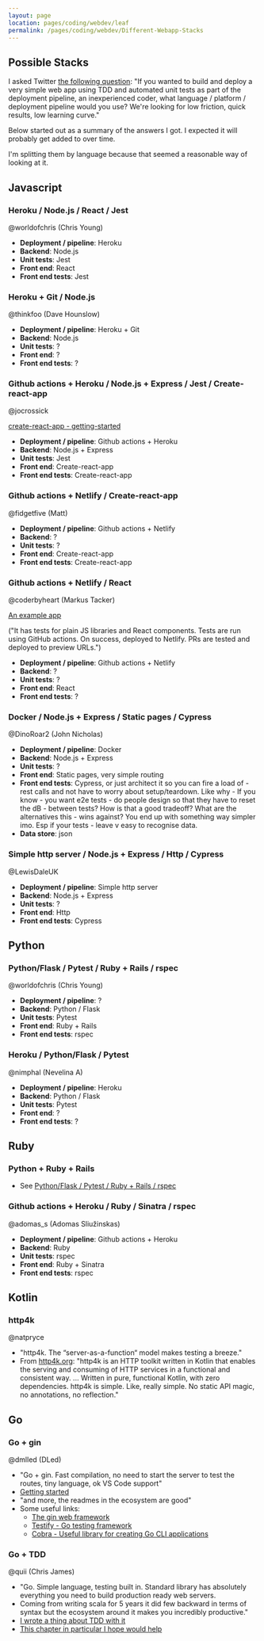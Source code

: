 ```yaml
---
layout: page
location: pages/coding/webdev/leaf
permalink: /pages/coding/webdev/Different-Webapp-Stacks
---
```


## Possible Stacks

I asked Twitter [the following question](https://twitter.com/ClareSudbery/status/1403060911657701378?s=20): "If you wanted to build and deploy a very simple web app using TDD and automated unit tests as part of the deployment pipeline, an inexperienced coder, what language / platform / deployment pipeline would you use? We're looking for low friction, quick results, low learning curve."

Below started out as a summary of the answers I got. I expected it will probably get added to over time.

I'm splitting them by language because that seemed a reasonable way of looking at it.

## Javascript

### Heroku / Node.js / React / Jest

@worldofchris (Chris Young)

- **Deployment / pipeline**: Heroku
- **Backend**: Node.js
- **Unit tests**: Jest
- **Front end**: React
- **Front end tests**: Jest

### Heroku + Git / Node.js

@thinkfoo (Dave Hounslow)

- **Deployment / pipeline**: Heroku + Git
- **Backend**: Node.js
- **Unit tests**: ?
- **Front end**: ?
- **Front end tests**: ?

### Github actions + Heroku / Node.js + Express / Jest / Create-react-app

@jocrossick

[create-react-app - getting-started](https://create-react-app.dev/docs/getting-started/)

- **Deployment / pipeline**: Github actions + Heroku
- **Backend**: Node.js + Express
- **Unit tests**: Jest
- **Front end**: Create-react-app 
- **Front end tests**: Create-react-app

### Github actions + Netlify / Create-react-app

@fidgetfive (Matt)

- **Deployment / pipeline**: Github actions + Netlify
- **Backend**: ?
- **Unit tests**: ?
- **Front end**: Create-react-app 
- **Front end tests**: Create-react-app

### Github actions + Netlify / React

@coderbyheart (Markus Tacker)

[An example app](https://github.com/coderbyheart/tdd-web-app)

("It has tests for plain JS libraries and React components. Tests are run using GitHub actions. On success, deployed to Netlify. PRs are tested and deployed to preview URLs.")

- **Deployment / pipeline**: Github actions + Netlify
- **Backend**: ?
- **Unit tests**: ?
- **Front end**: React 
- **Front end tests**: ?

### Docker / Node.js + Express / Static pages / Cypress

@DinoRoar2 (John Nicholas)

- **Deployment / pipeline**: Docker
- **Backend**: Node.js + Express
- **Unit tests**: ?
- **Front end**: Static pages, very simple routing 
- **Front end tests**: Cypress, or just architect it so you can fire a load of - rest calls and not have to worry about setup/teardown. Like why - If you know - you want e2e tests - do people design so that they have to reset the dB - between tests? How is that a good tradeoff? What are the alternatives this - wins against? You end up with something way simpler imo. Esp if your tests - leave v easy to recognise data.
- **Data store**: json

### Simple http server / Node.js + Express / Http / Cypress

@LewisDaleUK

- **Deployment / pipeline**: Simple http server
- **Backend**: Node.js + Express
- **Unit tests**: ?
- **Front end**: Http
- **Front end tests**: Cypress

## Python 

### Python/Flask / Pytest / Ruby + Rails / rspec

@worldofchris (Chris Young)

- **Deployment / pipeline**: ?
- **Backend**: Python / Flask
- **Unit tests**: Pytest
- **Front end**: Ruby + Rails
- **Front end tests**: rspec

### Heroku / Python/Flask / Pytest

@nimphal (Nevelina A)

- **Deployment / pipeline**: Heroku
- **Backend**: Python / Flask
- **Unit tests**: Pytest
- **Front end**: ?
- **Front end tests**: ?

## Ruby

### Python + Ruby + Rails

- See [Python/Flask / Pytest / Ruby + Rails / rspec](#pythonflask--pytest--ruby--rails--rspec)

### Github actions + Heroku  / Ruby / Sinatra / rspec

@adomas_s (Adomas Sliužinskas)

- **Deployment / pipeline**: Github actions + Heroku
- **Backend**: Ruby
- **Unit tests**: rspec
- **Front end**: Ruby + Sinatra
- **Front end tests**: rspec

## Kotlin

### http4k

@natpryce

- "http4k. The “server-as-a-function“ model makes testing a breeze."
- From [http4k.org](https://www.http4k.org/blog/meet_http4k): "http4k is an HTTP toolkit written in Kotlin that enables the serving and consuming of HTTP services in a functional and consistent way. ... Written in pure, functional Kotlin, with zero dependencies. http4k is simple. Like, really simple. No static API magic, no annotations, no reflection."

## Go

### Go + gin

@dmlled (DLed)

- "Go + gin. Fast compilation, no need to start the server to test the routes, tiny language, ok VS Code support"
- [Getting started](gobyexample.com)
- "and more, the readmes in the ecosystem are good"
- Some useful links:
    - [The gin web framework](https://github.com/gin-gonic/gin)
    - [Testify - Go testing framework](https://github.com/stretchr/testify)
    - [Cobra - Useful library for creating Go CLI applications](https://github.com/spf13/cobra)

### Go + TDD

@quii (Chris James)

- "Go. Simple language, testing built in. Standard library has absolutely everything you need to build production ready web servers.
- Coming from writing scala for 5 years it did few backward in terms of syntax but the ecosystem around it makes you incredibly productive."
- [I wrote a thing about TDD with it](https://quii.gitbook.io/learn-go-with-tests/)
- [This chapter in particular I hope would help](https://quii.gitbook.io/learn-go-with-tests/build-an-application/http-server)


